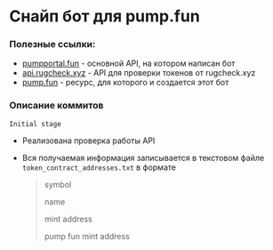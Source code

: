 # Снайп бот для pump.fun

### Полезные ссылки:
* [pumpportal.fun](https://pumpportal.fun/) - основной API, на котором написан бот
* [api.rugcheck.xyz](https://api.rugcheck.xyz/swagger/index.html) - API для проверки токенов от rugcheck.xyz
* [pump.fun](https://pump.fun/board) - ресурс, для которого и создается этот бот


### Описание коммитов
```Initial stage```
* Реализована проверка работы API
* Вся получаемая информация записывается в текстовом файле ```token_contract_addresses.txt``` в формате
  
  > symbol
  > 
  > name
  >
  > mint address
  >
  > pump fun  mint address
